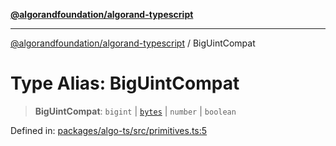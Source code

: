 [**@algorandfoundation/algorand-typescript**](../README.md)

***

[@algorandfoundation/algorand-typescript](../README.md) / BigUintCompat

# Type Alias: BigUintCompat

> **BigUintCompat**: `bigint` \| [`bytes`](bytes.md) \| `number` \| `boolean`

Defined in: [packages/algo-ts/src/primitives.ts:5](https://github.com/algorandfoundation/puya-ts/blob/5bdb536fcbeffa6fe079b274d09cae785c8fb7b7/packages/algo-ts/src/primitives.ts#L5)
